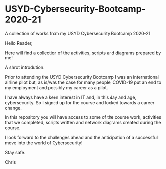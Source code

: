 # USYD-Cybersecurity-Bootcamp-2020-21
A collection of works from my USYD Cybersecurity Bootcamp 2020-21

Hello Reader,

Here will find a collection of the activities, scripts and diagrams prepared by me!

A shrot introdution.

Prior to attending the USYD Cybersecurity Bootcamp I was an international airline pilot but, as is/was the case for many people, COVID-19 put an end to my employment and possibly my career as a pilot.

I have always have a keen interest in IT and, in this day and age, cybersecurity. So I signed up for the course and looked towards a career change.

In this repository you will have access to some of the course work, activities that we completed, scripts written and network diagrams created during the course.

I look forward to the challenges ahead and the anticipation of a successful move into the world of Cybersecurity!

Stay safe.

Chris
